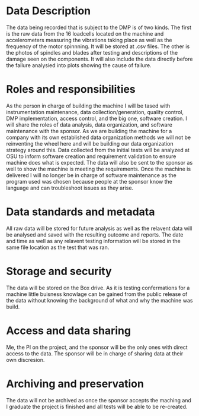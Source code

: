 # Data Description

The data being recorded that is subject to the DMP is of two kinds. The first is the raw data  from the 16 loadcells located on the machine and accelerometers measuring the vibrations taking place as well as the frequency of the motor spinnning. It will be stored at .csv files. The other is the photos of spindles and blades after testing and descriptions of the damage seen on the components. It will also include the data directly before the failure analysied into plots showing the cause of failure.

# Roles and responsibilities

As the person in charge of building the machine I will be tased with instrumentation maintenance, data collection/generation, quality control, DMP implementation, access control, and the big one, software creation. I will share the roles of data analysis, data organization, and software maintenance with the sponsor. As we are building the machine for a company with its own established data organization methods we will not be reinventing the wheel here and will be building our data organization strategy around this. Data collected from the initial tests will be analyzed at OSU to inform software creation and requirement validation to ensure machine does what is expected. The data will also be sent to the sponsor as well to show the machine is meeting the requirements. Once the machine is delivered I will no longer be in charge of software maintenance as the program used was chosen because people at the sponsor know the language and can troubleshoot issues as they arise.  

# Data standards and metadata

All raw data will be stored for future analysis as well as the relavent data will be analysed and saved with the resulting outcome and reports. The date and time as well as any relavent testing information will be stored in the same file location as the test that was ran.

# Storage and security

The data will be stored on the Box drive. As it is testing confermations for a machine little buisness knowlage can be gained from the public release of the data without knowing the background of what and why the machine was build. 

# Access and data sharing

Me, the PI on the project, and the sponsor will be the only ones with direct access to the data. The sponsor will be in charge of sharing data at their own discresion.

# Archiving and preservation

The data will not be archived as once the sponsor accepts the maching and I graduate the project is finished and all tests will be able to be re-created.
